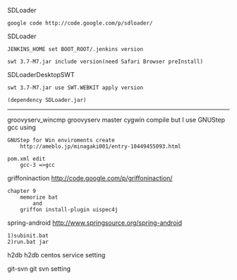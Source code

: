 SDLoader

	google code http://code.google.com/p/sdloader/

SDLoader

	JENKINS_HOME set BOOT_ROOT/.jenkins version

	swt 3.7-M7.jar include version(need Safari Browser preInstall)

SDLoaderDesktopSWT

	swt 3.7-M7.jar use SWT.WEBKIT apply version

	(dependency SDLoader.jar)

--------------------------------------
groovyserv_wincmp
	groovyserv master cygwin compile
	but I use GNUStep gcc using

	GNUStep for Win enviroments create
		http://ameblo.jp/minagaki001/entry-10449455093.html

	pom.xml edit
		gcc-3 =>gcc


griffoninaction
	http://code.google.com/p/griffoninaction/


	chapter 9
		memorize bat
			and 
		griffon install-plugin uispec4j


spring-android
	http://www.springsource.org/spring-android

	1)subinit.bat
	2)run.bat jar


h2db
	h2db centos service setting


git-svn
	git svn setting
